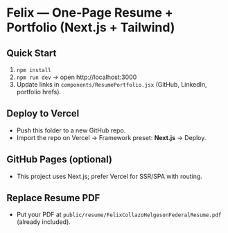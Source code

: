 # Felix — One-Page Resume + Portfolio (Next.js + Tailwind)

## Quick Start
1. `npm install`
2. `npm run dev` → open http://localhost:3000
3. Update links in `components/ResumePortfolio.jsx` (GitHub, LinkedIn, portfolio hrefs).

## Deploy to Vercel
- Push this folder to a new GitHub repo.
- Import the repo on Vercel → Framework preset: **Next.js** → Deploy.

## GitHub Pages (optional)
- This project uses Next.js; prefer Vercel for SSR/SPA with routing.

## Replace Resume PDF
- Put your PDF at `public/resume/FelixCollazoHelgesonFederalResume.pdf` (already included).
